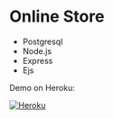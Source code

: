 # Online Store 

- Postgresql
- Node.js
- Express
- Ejs

Demo on Heroku:

[![Heroku](https://imgur.com/a/rMT8EFJ)](https://onlinestoretestove.herokuapp.com/)
